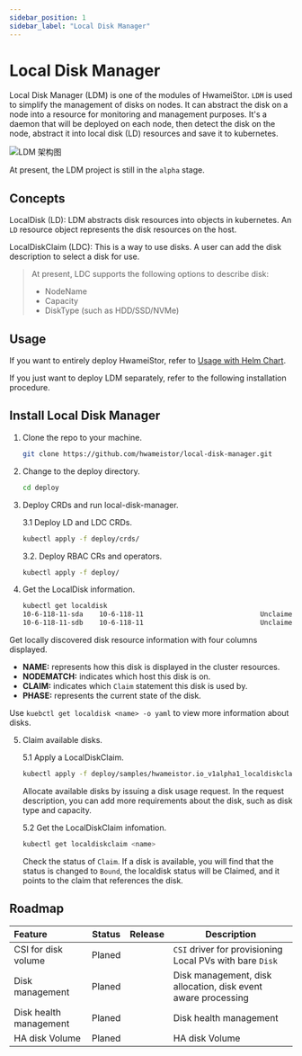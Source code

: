 ```yaml
---
sidebar_position: 1
sidebar_label: "Local Disk Manager"
---
```


# Local Disk Manager

Local Disk Manager (LDM) is one of the modules of HwameiStor. `LDM` is used to simplify the management of disks on nodes. It can abstract the disk on a node into a resource for monitoring and management purposes. It's a daemon that will be deployed on each node, then detect the disk on the node, abstract it into local disk (LD) resources and save it to kubernetes.

![LDM 架构图](../../img/ldm.png)

At present, the LDM project is still in the `alpha` stage.

## Concepts

LocalDisk (LD): LDM abstracts disk resources into objects in kubernetes. An `LD` resource object represents the disk resources on the host.

LocalDiskClaim (LDC): This is a way to use disks. A user can add the disk description to select a disk for use.

> At present, LDC supports the following options to describe disk:
> 
> - NodeName
> - Capacity
> - DiskType (such as HDD/SSD/NVMe)

## Usage

If you want to entirely deploy HwameiStor, refer to [Usage with Helm Chart](../../2quick_start/install/deploy_helm_charts.md).

If you just want to deploy LDM separately, refer to the following installation procedure.

## Install Local Disk Manager

1. Clone the repo to your machine.

    ```bash
    git clone https://github.com/hwameistor/local-disk-manager.git
    ```

2. Change to the deploy directory.

    ```bash
    cd deploy
    ```

3. Deploy CRDs and run local-disk-manager.

    3.1 Deploy LD and LDC CRDs.

    ```bash
    kubectl apply -f deploy/crds/
    ```

    3.2. Deploy RBAC CRs and operators.

    ```bash
    kubectl apply -f deploy/
    ```

4. Get the LocalDisk information.

    ```bash
    kubectl get localdisk
    10-6-118-11-sda    10-6-118-11                             Unclaimed
    10-6-118-11-sdb    10-6-118-11                             Unclaimed
    ```

Get locally discovered disk resource information with four columns displayed.

- **NAME:** represents how this disk is displayed in the cluster resources.
- **NODEMATCH:** indicates which host this disk is on.
- **CLAIM:** indicates which `Claim` statement this disk is used by.
- **PHASE:** represents the current state of the disk.

Use `kuebctl get localdisk <name> -o yaml` to view more information about disks.

5. Claim available disks.

    5.1 Apply a LocalDiskClaim.

    ```bash
    kubectl apply -f deploy/samples/hwameistor.io_v1alpha1_localdiskclaim_cr.yaml
    ```

    Allocate available disks by issuing a disk usage request. In the request description, you can add more requirements about the disk, such as disk type and capacity.

    5.2 Get the LocalDiskClaim infomation.

    ```bash
    kubectl get localdiskclaim <name>
    ```

    Check the status of `Claim`. If a disk is available, you will find that the status is changed to `Bound`, the localdisk status will be Claimed, and it points to the claim that references the disk.

## Roadmap

| Feature| Status| Release| Description
|:----------|----------|----------|----------
| CSI for disk volume| Planed| | `CSI` driver for provisioning Local PVs with bare `Disk`
| Disk management| Planed| | Disk management, disk allocation, disk event aware processing
| Disk health management| Planed| | Disk health management
| HA disk Volume| Planed| | HA disk Volume
